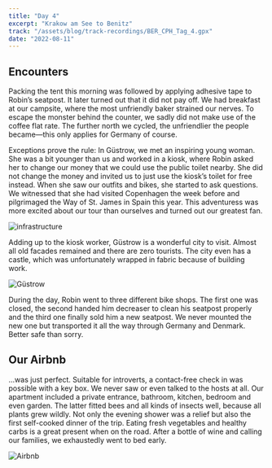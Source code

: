 ```yaml
---
title: "Day 4"
excerpt: "Krakow am See to Benitz"
track: "/assets/blog/track-recordings/BER_CPH_Tag_4.gpx"
date: "2022-08-11"
---
```


## Encounters 

Packing the tent this morning was followed by applying adhesive tape to Robin’s seatpost. It later turned out that it did not pay off. We had breakfast at our campsite, where the most unfriendly baker strained our nerves. To escape the monster behind the counter, we sadly did not make use of the coffee flat rate. The further north we cycled, the unfriendlier the people became—this only applies for Germany of course. 

Exceptions prove the rule: In Güstrow, we met an inspiring young woman. She was a bit younger than us and worked in a kiosk, where Robin asked her to change our money that we could use the public toilet nearby. She did not change the money and invited us to just use the kiosk’s toilet for free instead. When she saw our outfits and bikes, she started to ask questions. We witnessed that she had visited Copenhagen the week before and pilgrimaged the Way of St. James in Spain this year. This adventuress was more excited about our tour than ourselves and turned out our greatest fan. 

![infrastructure]($BASEPATH/assets/blog/images/day4_infrastructure.jpg)

Adding up to the kiosk worker, Güstrow is a wonderful city to visit. Almost all old facades remained and there are zero tourists. The city even has a castle, which was unfortunately wrapped in fabric because of building work. 

![Güstrow]($BASEPATH/assets/blog/images/day4_Güstrow.jpg)

During the day, Robin went to three different bike shops. The first one was closed, the second handed him decreaser to clean his seatpost properly and the third one finally sold him a new seatpost. We never mounted the new one but transported it all the way through Germany and Denmark. Better safe than sorry. 

## Our Airbnb

…was just perfect. Suitable for introverts, a contact-free check in was possible with a key box. We never saw or even talked to the hosts at all. Our apartment included a private entrance, bathroom, kitchen, bedroom and even garden. The latter fitted bees and all kinds of insects well, because all plants grew wildly. Not only the evening shower was a relief but also the first self-cooked dinner of the trip. Eating fresh vegetables and healthy carbs is a great present when on the road. After a bottle of wine and calling our families, we exhaustedly went to bed early.

![Airbnb]($BASEPATH/assets/blog/images/day4_Airbnb.jpg)
